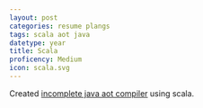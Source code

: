 ```yaml
---
layout: post
categories: resume plangs
tags: scala aot java
datetype: year
title: Scala
proficency: Medium
icon: scala.svg
---
```


Created [incomplete java aot compiler](https://github.com/soywiz/java-aot) using scala.
